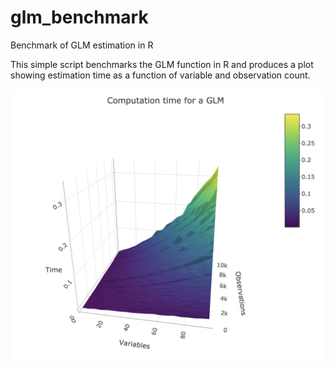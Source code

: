 # glm_benchmark
Benchmark of GLM estimation in R

This simple script benchmarks the GLM function in R and produces a plot showing estimation time as a function of variable and observation count.

![plot](https://raw.githubusercontent.com/jonlachmann/glm_benchmark/master/plot.png)
